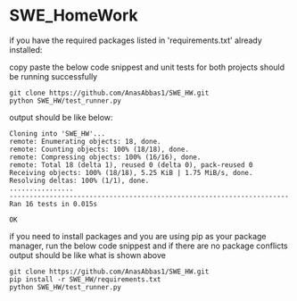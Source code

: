 
# SWE_HomeWork

if you have the required packages listed in 'requirements.txt' already installed:

copy paste the below code snippest and unit tests for both projects should be running successfully

```
git clone https://github.com/AnasAbbas1/SWE_HW.git
python SWE_HW/test_runner.py
```

output should be like below:
````
Cloning into 'SWE_HW'...
remote: Enumerating objects: 18, done.
remote: Counting objects: 100% (18/18), done.
remote: Compressing objects: 100% (16/16), done.
remote: Total 18 (delta 1), reused 0 (delta 0), pack-reused 0
Receiving objects: 100% (18/18), 5.25 KiB | 1.75 MiB/s, done.
Resolving deltas: 100% (1/1), done.
................
----------------------------------------------------------------------
Ran 16 tests in 0.015s

OK
`````
if you need to install packages and you are using pip as your package manager, run the below code snippest and if there are no package conflicts output should be like what is shown above

````
git clone https://github.com/AnasAbbas1/SWE_HW.git
pip install -r SWE_HW/requirements.txt
python SWE_HW/test_runner.py
````


